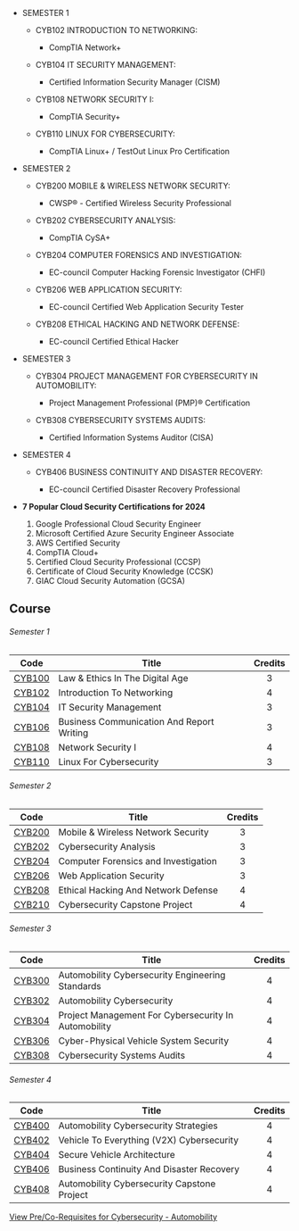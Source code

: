 
+ SEMESTER 1

  + CYB102 INTRODUCTION TO NETWORKING: 

    + CompTIA Network+

  + CYB104 IT SECURITY MANAGEMENT: 

    + Certified Information Security Manager (CISM)

  + CYB108 NETWORK SECURITY I: 

    + CompTIA Security+

  + CYB110 LINUX FOR CYBERSECURITY: 

    + CompTIA Linux+ / TestOut Linux Pro Certification

+ SEMESTER 2

  + CYB200 MOBILE & WIRELESS NETWORK SECURITY: 

    + CWSP® - Certified Wireless Security Professional

  + CYB202 CYBERSECURITY ANALYSIS: 

    + CompTIA CySA+         

  + CYB204 COMPUTER FORENSICS AND INVESTIGATION: 

    + EC-council Computer Hacking Forensic Investigator (CHFI)

  + CYB206 WEB APPLICATION SECURITY: 

    + EC-council Certified Web Application Security Tester              

  + CYB208 ETHICAL HACKING AND NETWORK DEFENSE: 

    + EC-council Certified Ethical Hacker

+ SEMESTER 3

  + CYB304 PROJECT MANAGEMENT FOR CYBERSECURITY IN AUTOMOBILITY: 

    + Project Management Professional (PMP)® Certification

  + CYB308 CYBERSECURITY SYSTEMS AUDITS: 

    + Certified Information Systems Auditor (CISA)

+ SEMESTER 4

  + CYB406 BUSINESS CONTINUITY AND DISASTER RECOVERY: 

    + EC-council Certified Disaster Recovery Professional

+ **7 Popular Cloud Security Certifications for 2024**
  1. Google Professional Cloud Security Engineer
  2. Microsoft Certified Azure Security Engineer Associate
  3. AWS Certified Security
  4. CompTIA Cloud+
  5. Certified Cloud Security Professional (CCSP)
  6. Certificate of Cloud Security Knowledge (CCSK)
  7. GIAC Cloud Security Automation (GCSA)



## Course

###### Semester 1

| Code                                                         | Title                                     | Credits |
| ------------------------------------------------------------ | ----------------------------------------- | :-----: |
| [CYB100](https://www.stclaircollege.ca/courses/cyb100-law-ethics-digital-age) | Law & Ethics In The Digital Age           |    3    |
| [CYB102](https://www.stclaircollege.ca/courses/cyb102-introduction-networking) | Introduction To Networking                |    4    |
| [CYB104](https://www.stclaircollege.ca/courses/cyb104-it-security-management) | IT Security Management                    |    3    |
| [CYB106](https://www.stclaircollege.ca/courses/cyb106-business-communication-and-report-writing) | Business Communication And Report Writing |    3    |
| [CYB108](https://www.stclaircollege.ca/courses/cyb108-network-security-i) | Network Security I                        |    4    |
| [CYB110](https://www.stclaircollege.ca/courses/cyb110-linux-cybersecurity) | Linux For Cybersecurity                   |    3    |

###### Semester 2

| Code                                                         | Title                                | Credits |
| ------------------------------------------------------------ | ------------------------------------ | :-----: |
| [CYB200](https://www.stclaircollege.ca/courses/cyb200-mobile-wireless-network-security) | Mobile & Wireless Network Security   |    3    |
| [CYB202](https://www.stclaircollege.ca/courses/cyb202-cybersecurity-analysis) | Cybersecurity Analysis               |    3    |
| [CYB204](https://www.stclaircollege.ca/courses/cyb204-computer-forensics-and-investigation) | Computer Forensics and Investigation |    3    |
| [CYB206](https://www.stclaircollege.ca/courses/cyb206-web-application-security) | Web Application Security             |    3    |
| [CYB208](https://www.stclaircollege.ca/courses/cyb208-ethical-hacking-and-network-defense) | Ethical Hacking And Network Defense  |    4    |
| [CYB210](https://www.stclaircollege.ca/courses/cyb210-cybersecurity-capstone-project) | Cybersecurity Capstone Project       |    4    |

###### Semester 3

| Code                                                         | Title                                                | Credits |
| ------------------------------------------------------------ | ---------------------------------------------------- | :-----: |
| [CYB300](https://www.stclaircollege.ca/courses/cyb300-automobility-cybersecurity-engineering-standards) | Automobility Cybersecurity Engineering Standards     |    4    |
| [CYB302](https://www.stclaircollege.ca/courses/cyb302-automobility-cybersecurity) | Automobility Cybersecurity                           |    4    |
| [CYB304](https://www.stclaircollege.ca/courses/cyb304-project-management-cybersecurity-automobility) | Project Management For Cybersecurity In Automobility |    4    |
| [CYB306](https://www.stclaircollege.ca/courses/cyb306-cyber-physical-vehicle-system-security) | Cyber-Physical Vehicle System Security               |    4    |
| [CYB308](https://www.stclaircollege.ca/courses/cyb308-cybersecurity-systems-audits) | Cybersecurity Systems Audits                         |    4    |

###### Semester 4

| Code                                                         | Title                                       | Credits |
| ------------------------------------------------------------ | ------------------------------------------- | :-----: |
| [CYB400](https://www.stclaircollege.ca/courses/cyb400-automobility-cybersecurity-strategies) | Automobility Cybersecurity Strategies       |    4    |
| [CYB402](https://www.stclaircollege.ca/courses/cyb402-vehicle-everything-v2x-cybersecurity) | Vehicle To Everything (V2X) Cybersecurity   |    4    |
| [CYB404](https://www.stclaircollege.ca/courses/cyb404-secure-vehicle-architecture) | Secure Vehicle Architecture                 |    4    |
| [CYB406](https://www.stclaircollege.ca/courses/cyb406-business-continuity-and-disaster-recovery) | Business Continuity And Disaster Recovery   |    4    |
| [CYB408](https://www.stclaircollege.ca/courses/cyb408-automobility-cybersecurity-capstone-project) | Automobility Cybersecurity Capstone Project |    4    |

[View Pre/Co-Requisites for Cybersecurity - Automobility](https://www.stclaircollege.ca/sites/default/files/inline-files/requisites/requisites-cybersecurity-automobility.pdf)

